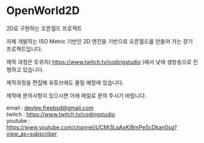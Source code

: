 # OpenWorld2D
2D로 구현하는 오픈월드 프로젝트

자체 개발하는 ISO Metric 기반인 2D 엔진을 기반으로 오픈월드를 만들어 가는 장기 프로젝트입니다.

제작 과정은 트위치( https://www.twitch.tv/codingstudio )에서 낮에 생방송으로 진행하고 있습니다.

제작과정을 편집해 유튜브에도 올릴 예정에 있습니다.

제작에 문의사항이 있으시면 아래 메일로 문의 주시기 바랍니다.

email   : devlee.freebsd@gmail.com<br>
twitch  : https://www.twitch.tv/codingstudio<br>
youtube : https://www.youtube.com/channel/UCMj3LpAxKiBmPeScDkan0sg?view_as=subscriber<br>

